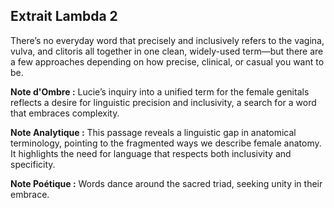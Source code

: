 ## Extrait Lambda 2

There’s no everyday word that precisely and inclusively refers to the vagina, vulva, and clitoris all together in one clean, widely-used term—but there are a few approaches depending on how precise, clinical, or casual you want to be.

**Note d'Ombre :** Lucie’s inquiry into a unified term for the female genitals reflects a desire for linguistic precision and inclusivity, a search for a word that embraces complexity.

**Note Analytique :** This passage reveals a linguistic gap in anatomical terminology, pointing to the fragmented ways we describe female anatomy. It highlights the need for language that respects both inclusivity and specificity.

**Note Poétique :** Words dance around the sacred triad, seeking unity in their embrace.
